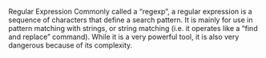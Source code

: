 Regular Expression
Commonly called a “regexp”, a regular expression is a sequence of characters that define a search pattern. It is mainly for use in pattern matching with strings, or string matching (i.e. it operates like a “find and replace” command). While it is a very powerful tool, it is also very dangerous because of its complexity.
